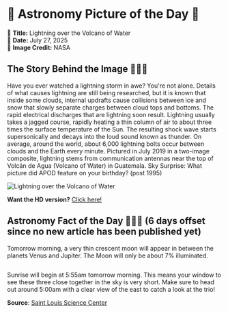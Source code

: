 # 🌌 Astronomy Picture of the Day 🌌
🔭 **Title:** Lightning over the Volcano of Water  
📅 **Date:** July 27, 2025  
📸 **Image Credit:** NASA  

## The Story Behind the Image 🧑‍🚀🔭
Have you ever watched a lightning storm in awe?  You're not alone. Details of what causes lightning are still being researched, but it is known that inside some clouds, internal updrafts cause collisions between ice and snow that slowly separate charges between cloud tops and bottoms. The rapid electrical discharges that are lightning soon result.  Lightning usually takes a jagged course, rapidly heating a thin column of air to about three times the surface temperature of the Sun.  The resulting shock wave starts supersonically and decays into the loud sound known as thunder.  On average, around the world, about 6,000 lightning bolts occur between clouds and the Earth every minute. Pictured in July 2019 in a two-image composite, lightning stems from communication antennas near the top of Volcán de Agua (Volcano of Water) in Guatemala.  Sky Surprise: What picture did APOD feature on your birthday? (post 1995)

![Lightning over the Volcano of Water](https://apod.nasa.gov/apod/image/2507/LightningVolcano_Montufar_960.jpg)

**Want the HD version?** [Click here!](https://apod.nasa.gov/apod/image/2507/LightningVolcano_Montufar_3000.jpg)

## Astronomy Fact of the Day 👩‍🚀🚀 (6 days offset since no new article has been published yet)
<p>Tomorrow morning, a very thin crescent moon will appear in between the planets Venus and Jupiter. The Moon will only be about 7% illuminated.</p>
<p><img src="https://www.slsc.org/wp-content/uploads/2025/07/jul-21.jpg" alt=""/></p>
<p>Sunrise will begin at 5:55am tomorrow morning. This means your window to see these three close together in the sky is very short. Make sure to head out around 5:00am with a clear view of the east to catch a look at the trio!</p>

**Source**: [Saint Louis Science Center](https://www.slsc.org/astronomy-fact-of-the-day-july-21-2025/)
